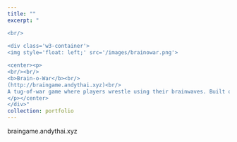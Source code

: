 ```yaml
---
title: ""
excerpt: "  

<br/>  
  
<div class='w3-container'>
<img style='float: left;' src='/images/brainowar.png'>

<center><p>
<br/><br/>
<b>Brain-o-War</b><br/>
(http://braingame.andythai.xyz)<br/>
A tug-of-war game where players wrestle using their brainwaves. Built on a rendering engine made from scratch with a simple bot agent of varying difficulties and interfaces with the Neurosky MindWave headset API.<br/>
</p></center>
</div>"
collection: portfolio
---
```


braingame.andythai.xyz
